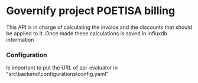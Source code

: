 # Governify project POETISA billing

This API is in charge of calculating the invoice and the discounts that should be applied to it. Once made these calculations is saved in influxdb information

### Configuration

Is important to put the URL of api-evaluator in "src\backend\configurations\config.yaml"
